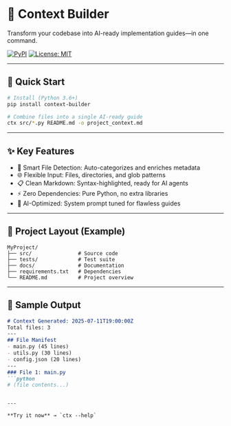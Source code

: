 # 🎯 Context Builder

Transform your codebase into AI-ready implementation guides—in one command.

[![PyPI](https://img.shields.io/pypi/v/context-builder.svg)](https://pypi.org/project/context-builder)
[![License: MIT](https://img.shields.io/badge/License-MIT-yellow.svg)](LICENSE)

---

## 🚀 Quick Start

```bash
# Install (Python 3.6+)
pip install context-builder

# Combine files into a single AI-ready guide
ctx src/*.py README.md -o project_context.md
```

---

## ✨ Key Features

- 🧠 Smart File Detection: Auto-categorizes and enriches metadata
- 🌐 Flexible Input: Files, directories, and glob patterns
- 📋 Clean Markdown: Syntax-highlighted, ready for AI agents
- ⚡ Zero Dependencies: Pure Python, no extra libraries
- 🤖 AI-Optimized: System prompt tuned for flawless guides

---

## 📂 Project Layout (Example)

```text
MyProject/
├── src/               # Source code
├── tests/             # Test suite
├── docs/              # Documentation
├── requirements.txt   # Dependencies
└── README.md          # Project overview
```

---

## 💎 Sample Output

```markdown
# Context Generated: 2025-07-11T19:00:00Z
Total files: 3
---
## File Manifest
- main.py (45 lines)
- utils.py (30 lines)
- config.json (20 lines)
---
### File 1: main.py
```python
# (file contents...)
```
```

---

**Try it now** → `ctx --help`

